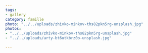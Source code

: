 ```yaml
---
tags:
- gallery
category: famille
photo: "../../uploads/zhivko-minkov-ths82pkn5rg-unsplash.jpg"
photos:
- "../../uploads/zhivko-minkov-ths82pkn5rg-unsplash.jpg"
- "../../uploads/arty-bt6utkbrz0o-unsplash.jpg"

---
```

